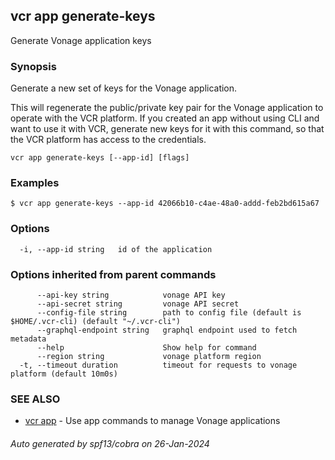 ## vcr app generate-keys

Generate Vonage application keys

### Synopsis

Generate a new set of keys for the Vonage application. 

This will regenerate the public/private key pair for the Vonage application to operate with the VCR platform.
If you created an app without using CLI and want to use it with VCR, generate new keys for it with this command, 
so that the VCR platform has access to the credentials.


```
vcr app generate-keys [--app-id] [flags]
```

### Examples

```
$ vcr app generate-keys --app-id 42066b10-c4ae-48a0-addd-feb2bd615a67

```

### Options

```
  -i, --app-id string   id of the application
```

### Options inherited from parent commands

```
      --api-key string            vonage API key
      --api-secret string         vonage API secret
      --config-file string        path to config file (default is $HOME/.vcr-cli) (default "~/.vcr-cli")
      --graphql-endpoint string   graphql endpoint used to fetch metadata
      --help                      Show help for command
      --region string             vonage platform region
  -t, --timeout duration          timeout for requests to vonage platform (default 10m0s)
```

### SEE ALSO

* [vcr app](vcr_app.md)	 - Use app commands to manage Vonage applications

###### Auto generated by spf13/cobra on 26-Jan-2024
